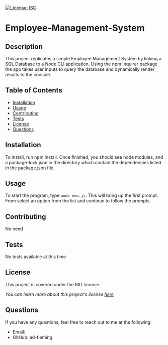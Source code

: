 
  [![License: ISC](https://img.shields.io/badge/License-MIT-blue.svg)](https://opensource.org/licenses/ISC)

  # Employee-Management-System 
  
  ## Description
  This project replicates a simple Employee Management System by linking a SQL Database to a Node CLI application. Using the npm Inquirer package the app takes user inputs to query the database and dynamically render results to the console. 

  ## Table of Contents
  * [Installation](#Installation)
  * [Usage](#Usage)
  * [Contributing](#Contributing)
  * [Tests](#Tests)
  * [License](#License)
  * [Questions](#Questions)
  
  ## Installation
  To install, run npm install. Once finished, you should see node modules, and a package-lock.json in the directory which contain the dependencies listed in the package.json file.
  
  ## Usage
  To start the program, type `node ems.js`. This will bring up the first prompt. From select an option from the list and continue to follow the prompts.

  ## Contributing
  No need

  ## Tests
  No tests available at this time

  ## License
  This project is covered under the MIT license.

  _You can learn more about this project's license <a href="https://choosealicense.com/licenses/mit/">here</a>_
  

  ## Questions
  If you have any questions, feel free to reach out to me at the following:
  * Email: 
  * GitHub: ad-fleming

